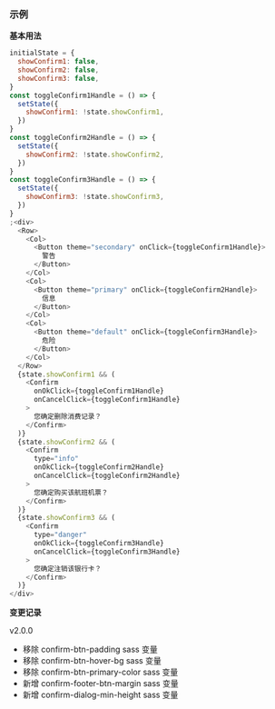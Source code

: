 ### 示例

**基本用法**

```js
initialState = {
  showConfirm1: false,
  showConfirm2: false,
  showConfirm3: false,
}
const toggleConfirm1Handle = () => {
  setState({
    showConfirm1: !state.showConfirm1,
  })
}
const toggleConfirm2Handle = () => {
  setState({
    showConfirm2: !state.showConfirm2,
  })
}
const toggleConfirm3Handle = () => {
  setState({
    showConfirm3: !state.showConfirm3,
  })
}
;<div>
  <Row>
    <Col>
      <Button theme="secondary" onClick={toggleConfirm1Handle}>
        警告
      </Button>
    </Col>
    <Col>
      <Button theme="primary" onClick={toggleConfirm2Handle}>
        信息
      </Button>
    </Col>
    <Col>
      <Button theme="default" onClick={toggleConfirm3Handle}>
        危险
      </Button>
    </Col>
  </Row>
  {state.showConfirm1 && (
    <Confirm
      onOkClick={toggleConfirm1Handle}
      onCancelClick={toggleConfirm1Handle}
    >
      您确定删除消费记录？
    </Confirm>
  )}
  {state.showConfirm2 && (
    <Confirm
      type="info"
      onOkClick={toggleConfirm2Handle}
      onCancelClick={toggleConfirm2Handle}
    >
      您确定购买该航班机票？
    </Confirm>
  )}
  {state.showConfirm3 && (
    <Confirm
      type="danger"
      onOkClick={toggleConfirm3Handle}
      onCancelClick={toggleConfirm3Handle}
    >
      您确定注销该银行卡？
    </Confirm>
  )}
</div>
```

**变更记录**

v2.0.0

* 移除 confirm-btn-padding sass 变量
* 移除 confirm-btn-hover-bg sass 变量
* 移除 confirm-btn-primary-color sass 变量
* 新增 confirm-footer-btn-margin sass 变量
* 新增 confirm-dialog-min-height sass 变量
